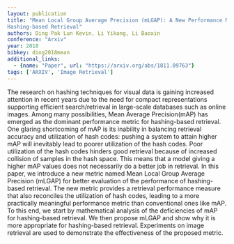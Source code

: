 ```yaml
---
layout: publication
title: "Mean Local Group Average Precision (mLGAP): A New Performance Metric for
Hashing-based Retrieval"
authors: Ding Pak Lun Kevin, Li Yikang, Li Baoxin
conference: "Arxiv"
year: 2018
bibkey: ding2018mean
additional_links:
  - {name: "Paper", url: "https://arxiv.org/abs/1811.09763"}
tags: ['ARXIV', 'Image Retrieval']
---
```

The research on hashing techniques for visual data is gaining increased
attention in recent years due to the need for compact representations supporting
efficient search/retrieval in large-scale databases such as online images. Among
many possibilities, Mean Average Precision(mAP) has emerged as the dominant
performance metric for hashing-based retrieval. One glaring shortcoming of mAP
is its inability in balancing retrieval accuracy and utilization of hash codes:
pushing a system to attain higher mAP will inevitably lead to poorer utilization
of the hash codes. Poor utilization of the hash codes hinders good retrieval
because of increased collision of samples in the hash space. This means that a
model giving a higher mAP values does not necessarily do a better job in
retrieval. In this paper, we introduce a new metric named Mean Local Group
Average Precision (mLGAP) for better evaluation of the performance of hashing-
based retrieval. The new metric provides a retrieval performance measure that
also reconciles the utilization of hash codes, leading to a more practically
meaningful performance metric than conventional ones like mAP. To this end, we
start by mathematical analysis of the deficiencies of mAP for hashing-based
retrieval. We then propose mLGAP and show why it is more appropriate for
hashing-based retrieval. Experiments on image retrieval are used to demonstrate
the effectiveness of the proposed metric.
